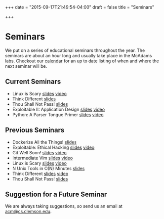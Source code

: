 +++
date = "2015-09-17T21:49:54-04:00"
draft = false
title = "Seminars"

+++

Seminars
========

We put on a series of educational seminars throughout the year. The seminars are about an hour long and usually take place in the McAdams labs. Checkout our [calendar][] for an up to date listing of when and where the next seminar will be.

Current Seminars
----------------

- Linux is Scary [slides][linux-slides] [video][linux-video]
- Think Different [slides][projects-slides]
- Thou Shall Not Pass! [slides][firewall-slides]
- Exploitable II: Application Design [slides][exploitable_2-slides] [video][exploitable_2-video] 
- Python: A Parser Tongue Primer [slides][python-slides] [video][python-video]

Previous Seminars
-----------------

- Dockerize All the Things! [slides][docker-slides]
- Exploitable: Ethical Hacking [slides][exploitable-slides] [video][exploitable-video]
- Git Well Soon! [slides][git-slides] [video][git-video]
- Intermediate Vim [slides][vim-slides] [video][vim-video]
- Linux is Scary [slides][linux-slides] [video][linux-video]
- N Unix Tools in O(N) Minutes [slides][tools-slides]
- Think Different [slides][projects-slides] [video][projects-video]
- Thou Shall Not Pass! [slides][firewall-slides]

Suggestion for a Future Seminar
-------------------------------

We are always taking suggestions, so send us an email at <acm@cs.clemson.edu>.

[calendar]: https://www.google.com/calendar/embed?src=aeh6j0eubfdc3atqq44g7iigu8%40group.calendar.google.com&ctz=America/New_York

[linux-slides]: http://www.cs.clemson.edu/acm/presentations/?linux
[linux-video]: https://www.youtube.com/watch?v=qI8eAlteW9E
[git-slides]: http://www.cs.clemson.edu/acm/presentations/?git
[git-video]: https://youtu.be/w7Wg-7zL0K0
[projects-slides]: http://www.cs.clemson.edu/acm/presentations/?projects
[projects-video]: https://youtu.be/E9MkYpOEH60
[python-slides]: http://www.cs.clemson.edu/acm/presentations/?python
[python-video]: https://www.youtube.com/watch?v=yzILULoVQzg
[docker-slides]: http://www.cs.clemson.edu/acm/presentations/?docker
[exploitable_2-slides]: http://www.cs.clemson.edu/acm/presentations/?exploitable_2
[exploitable_2-video]: https://www.youtube.com/watch?v=PlID3ZxLTjo
[exploitable-slides]: http://www.cs.clemson.edu/acm/presentations/?exploitable
[exploitable-video]: https://youtu.be/qksiuYYmWXs
[firewall-slides]: http://www.cs.clemson.edu/acm/presentations/?firewall
[tools-slides]: http://www.cs.clemson.edu/acm/presentations/?tools
[vim-slides]: http://www.cs.clemson.edu/acm/presentations/?vim
[vim-video]: https://youtu.be/v0W7JkzQAzA
